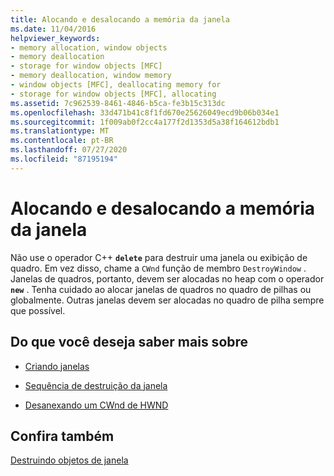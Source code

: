 ```yaml
---
title: Alocando e desalocando a memória da janela
ms.date: 11/04/2016
helpviewer_keywords:
- memory allocation, window objects
- memory deallocation
- storage for window objects [MFC]
- memory deallocation, window memory
- window objects [MFC], deallocating memory for
- storage for window objects [MFC], allocating
ms.assetid: 7c962539-8461-4846-b5ca-fe3b15c313dc
ms.openlocfilehash: 33d471b41c8f1fd670e25626049ecd9b06b034e1
ms.sourcegitcommit: 1f009ab0f2cc4a177f2d1353d5a38f164612bdb1
ms.translationtype: MT
ms.contentlocale: pt-BR
ms.lasthandoff: 07/27/2020
ms.locfileid: "87195194"
---
```

# <a name="allocating-and-deallocating-window-memory"></a>Alocando e desalocando a memória da janela

Não use o operador C++ **`delete`** para destruir uma janela ou exibição de quadro. Em vez disso, chame a `CWnd` função de membro `DestroyWindow` . Janelas de quadros, portanto, devem ser alocadas no heap com o operador **`new`** . Tenha cuidado ao alocar janelas de quadros no quadro de pilhas ou globalmente. Outras janelas devem ser alocadas no quadro de pilha sempre que possível.

## <a name="what-do-you-want-to-know-more-about"></a>Do que você deseja saber mais sobre

- [Criando janelas](creating-windows.md)

- [Sequência de destruição da janela](window-destruction-sequence.md)

- [Desanexando um CWnd de HWND](detaching-a-cwnd-from-its-hwnd.md)

## <a name="see-also"></a>Confira também

[Destruindo objetos de janela](destroying-window-objects.md)
